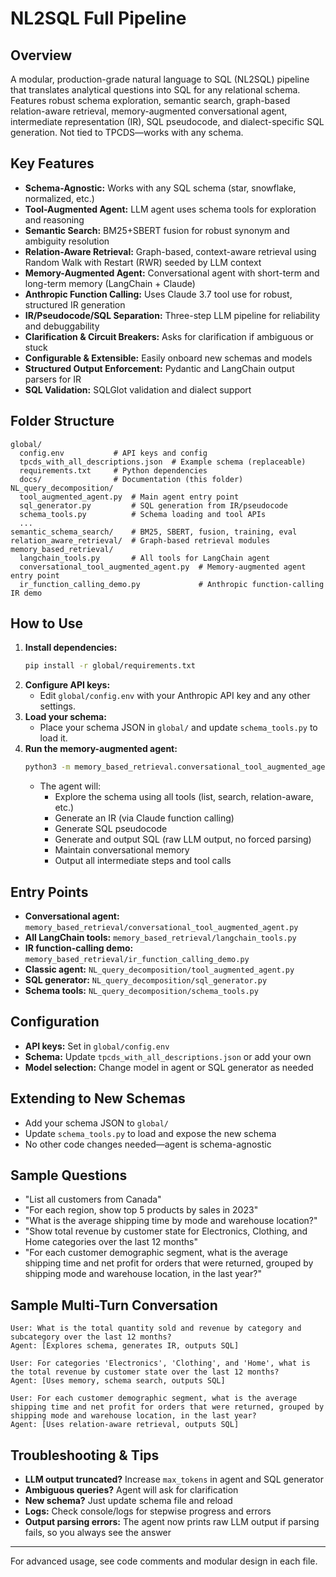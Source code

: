 # NL2SQL Full Pipeline

## Overview
A modular, production-grade natural language to SQL (NL2SQL) pipeline that translates analytical questions into SQL for any relational schema. Features robust schema exploration, semantic search, graph-based relation-aware retrieval, memory-augmented conversational agent, intermediate representation (IR), SQL pseudocode, and dialect-specific SQL generation. Not tied to TPCDS—works with any schema.

## Key Features
- **Schema-Agnostic:** Works with any SQL schema (star, snowflake, normalized, etc.)
- **Tool-Augmented Agent:** LLM agent uses schema tools for exploration and reasoning
- **Semantic Search:** BM25+SBERT fusion for robust synonym and ambiguity resolution
- **Relation-Aware Retrieval:** Graph-based, context-aware retrieval using Random Walk with Restart (RWR) seeded by LLM context
- **Memory-Augmented Agent:** Conversational agent with short-term and long-term memory (LangChain + Claude)
- **Anthropic Function Calling:** Uses Claude 3.7 tool use for robust, structured IR generation
- **IR/Pseudocode/SQL Separation:** Three-step LLM pipeline for reliability and debuggability
- **Clarification & Circuit Breakers:** Asks for clarification if ambiguous or stuck
- **Configurable & Extensible:** Easily onboard new schemas and models
- **Structured Output Enforcement:** Pydantic and LangChain output parsers for IR
- **SQL Validation:** SQLGlot validation and dialect support

## Folder Structure
```
global/
  config.env           # API keys and config
  tpcds_with_all_descriptions.json  # Example schema (replaceable)
  requirements.txt     # Python dependencies
  docs/                # Documentation (this folder)
NL_query_decomposition/
  tool_augmented_agent.py  # Main agent entry point
  sql_generator.py         # SQL generation from IR/pseudocode
  schema_tools.py          # Schema loading and tool APIs
  ...
semantic_schema_search/    # BM25, SBERT, fusion, training, eval
relation_aware_retrieval/  # Graph-based retrieval modules
memory_based_retrieval/
  langchain_tools.py       # All tools for LangChain agent
  conversational_tool_augmented_agent.py  # Memory-augmented agent entry point
  ir_function_calling_demo.py             # Anthropic function-calling IR demo
```

## How to Use
1. **Install dependencies:**
   ```bash
   pip install -r global/requirements.txt
   ```
2. **Configure API keys:**
   - Edit `global/config.env` with your Anthropic API key and any other settings.
3. **Load your schema:**
   - Place your schema JSON in `global/` and update `schema_tools.py` to load it.
4. **Run the memory-augmented agent:**
   ```bash
   python3 -m memory_based_retrieval.conversational_tool_augmented_agent
   ```
   - The agent will:
     - Explore the schema using all tools (list, search, relation-aware, etc.)
     - Generate an IR (via Claude function calling)
     - Generate SQL pseudocode
     - Generate and output SQL (raw LLM output, no forced parsing)
     - Maintain conversational memory
     - Output all intermediate steps and tool calls

## Entry Points
- **Conversational agent:** `memory_based_retrieval/conversational_tool_augmented_agent.py`
- **All LangChain tools:** `memory_based_retrieval/langchain_tools.py`
- **IR function-calling demo:** `memory_based_retrieval/ir_function_calling_demo.py`
- **Classic agent:** `NL_query_decomposition/tool_augmented_agent.py`
- **SQL generator:** `NL_query_decomposition/sql_generator.py`
- **Schema tools:** `NL_query_decomposition/schema_tools.py`

## Configuration
- **API keys:** Set in `global/config.env`
- **Schema:** Update `tpcds_with_all_descriptions.json` or add your own
- **Model selection:** Change model in agent or SQL generator as needed

## Extending to New Schemas
- Add your schema JSON to `global/`
- Update `schema_tools.py` to load and expose the new schema
- No other code changes needed—agent is schema-agnostic

## Sample Questions
- "List all customers from Canada"
- "For each region, show top 5 products by sales in 2023"
- "What is the average shipping time by mode and warehouse location?"
- "Show total revenue by customer state for Electronics, Clothing, and Home categories over the last 12 months"
- "For each customer demographic segment, what is the average shipping time and net profit for orders that were returned, grouped by shipping mode and warehouse location, in the last year?"

## Sample Multi-Turn Conversation
```
User: What is the total quantity sold and revenue by category and subcategory over the last 12 months?
Agent: [Explores schema, generates IR, outputs SQL]

User: For categories 'Electronics', 'Clothing', and 'Home', what is the total revenue by customer state over the last 12 months?
Agent: [Uses memory, schema search, outputs SQL]

User: For each customer demographic segment, what is the average shipping time and net profit for orders that were returned, grouped by shipping mode and warehouse location, in the last year?
Agent: [Uses relation-aware retrieval, outputs SQL]
```

## Troubleshooting & Tips
- **LLM output truncated?** Increase `max_tokens` in agent and SQL generator
- **Ambiguous queries?** Agent will ask for clarification
- **New schema?** Just update schema file and reload
- **Logs:** Check console/logs for stepwise progress and errors
- **Output parsing errors:** The agent now prints raw LLM output if parsing fails, so you always see the answer

---

For advanced usage, see code comments and modular design in each file. 